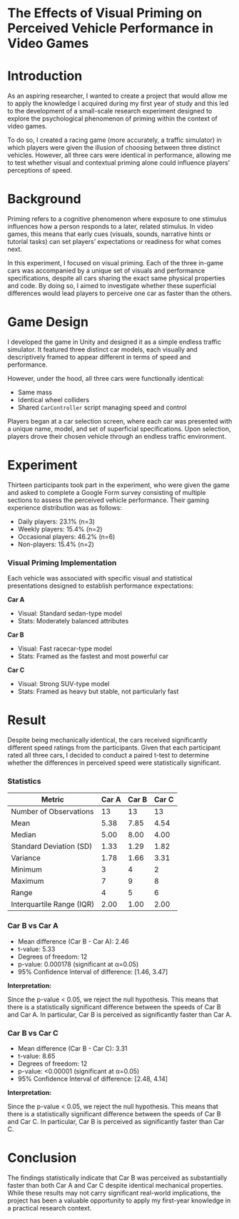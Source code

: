# The Effects of Visual Priming on Perceived Vehicle Performance in Video Games

# Introduction

As an aspiring researcher, I wanted to create a project that would allow me to apply the knowledge I acquired during my first year of study and this led to the development of a small-scale research experiment designed to explore the psychological phenomenon of priming within the context of video games.

To do so, I created a racing game (more accurately, a traffic simulator) in which players were given the illusion of choosing between three distinct vehicles. However, all three cars were identical in performance, allowing me to test whether visual and contextual priming alone could influence players’ perceptions of speed.

# Background

Priming refers to a cognitive phenomenon where exposure to one stimulus influences how a person responds to a later, related stimulus. In video games, this means that early cues (visuals, sounds, narrative hints or tutorial tasks) can set players’ expectations or readiness for what comes next.

In this experiment, I focused on visual priming. Each of the three in-game cars was accompanied by a unique set of visuals and performance specifications, despite all cars sharing the exact same physical properties and code. By doing so, I aimed to investigate whether these superficial differences would lead players to perceive one car as faster than the others.

# Game Design

I developed the game in Unity and designed it as a simple endless traffic simulator. It featured three distinct car models, each visually and descriptively framed to appear different in terms of speed and performance.

However, under the hood, all three cars were functionally identical:

- Same mass
- Identical wheel colliders
- Shared `CarController` script managing speed and control

Players began at a car selection screen, where each car was presented with a unique name, model, and set of superficial specifications. Upon selection, players drove their chosen vehicle through an endless traffic environment.

# Experiment

Thirteen participants took part in the experiment, who were given the game and asked to complete a Google Form survey consisting of multiple sections to assess the perceived vehicle performance. Their gaming experience distribution was as follows:

- Daily players: 23.1% (n=3)
- Weekly players: 15.4% (n=2)
- Occasional players: 46.2% (n=6)
- Non-players: 15.4% (n=2)

### Visual Priming Implementation

Each vehicle was associated with specific visual and statistical presentations designed to establish performance expectations:

**Car A**

- Visual: Standard sedan-type model
- Stats: Moderately balanced attributes

**Car B**

- Visual: Fast racecar-type model
- Stats: Framed as the fastest and most powerful car

**Car C**

- Visual: Strong SUV-type model
- Stats: Framed as heavy but stable, not particularly fast

# Result

Despite being mechanically identical, the cars received significantly different speed ratings from the participants. Given that each participant rated all three cars, I decided to conduct a paired t-test to determine whether the differences in perceived speed were statistically significant.

### Statistics

| Metric | Car A | Car B | Car C |
| --- | --- | --- | --- |
| Number of Observations | 13 | 13 | 13 |
| Mean | 5.38 | 7.85 | 4.54 |
| Median | 5.00 | 8.00 | 4.00 |
| Standard Deviation (SD) | 1.33 | 1.29 | 1.82 |
| Variance | 1.78 | 1.66 | 3.31 |
| Minimum | 3 | 4 | 2 |
| Maximum | 7 | 9 | 8 |
| Range | 4 | 5 | 6 |
| Interquartile Range (IQR) | 2.00 | 1.00 | 2.00 |

### Car B vs Car A

- Mean difference (Car B - Car A): 2.46
- t-value: 5.33
- Degrees of freedom: 12
- p-value: 0.000178 (significant at α=0.05)
- 95% Confidence Interval of difference: [1.46, 3.47]

**Interpretation:**

Since the p-value < 0.05, we reject the null hypothesis.
This means that there is a statistically significant difference between the speeds of Car B and Car A. In particular, Car B is perceived as significantly faster than Car A.

### Car B vs Car C

- Mean difference (Car B - Car C): 3.31
- t-value: 8.65
- Degrees of freedom: 12
- p-value: <0.00001 (significant at α=0.05)
- 95% Confidence Interval of difference: [2.48, 4.14]

**Interpretation:**

Since the p-value < 0.05, we reject the null hypothesis.
This means that there is a statistically significant difference between the speeds of Car B and Car C. In particular, Car B is perceived as significantly faster than Car C.

# Conclusion

The findings statistically indicate that Car B was perceived as substantially faster than both Car A and Car C despite identical mechanical properties. While these results may not carry significant real-world implications, the project has been a valuable opportunity to apply my first-year knowledge in a practical research context.
